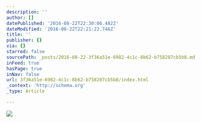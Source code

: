 ```yaml
---
description: ''
author: []
datePublished: '2016-08-22T22:30:06.482Z'
dateModified: '2016-08-22T22:21:22.746Z'
title: ''
publisher: {}
via: {}
starred: false
sourcePath: _posts/2016-08-22-3f36a51e-6982-4c1c-8b62-b758287cb5b8.md
inFeed: true
hasPage: true
inNav: false
url: 3f36a51e-6982-4c1c-8b62-b758287cb5b8/index.html
_context: 'http://schema.org'
_type: Article

---
```

![](https://the-grid-user-content.s3-us-west-2.amazonaws.com/b5e664ab-ecfa-46f4-ae27-9be984db961f.png)